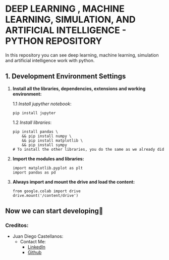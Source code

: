 # **DEEP LEARNING , MACHINE LEARNING, SIMULATION, AND ARTIFICIAL INTELLIGENCE - PYTHON REPOSITORY**
In this repository you can see deep learning, machine learning, simulation and artificial intelligence work with python.

## **1. Development Environment Settings**  
1.  **Install all the libraries, dependencies,  extensions and working environment:**
    
    1.1 *Install jupyther notebook*:

    ```
    pip install jupyter
    ```
    1.2 *Install libraries*:
    ```
    pip install pandas \
        && pip install numpy \
        && pip install matplotlib \
        && pip install sympy
    # To install the other libraries, you do the same as we already did
    ```
2. **Import the modules and libraries:**

    ```
    import matplotlib.pyplot as plt
    import pandas as pd
    ```    
3. **Always import and mount the drive and load the content:**

    ```
    from google.colab import drive
    drive.mount('/content/drive')
    ```
## **Now we can start developing**🚀
### Creditos:
- Juan Diego Castellanos: 
    * Contact Me:
        - [LinkedIn](linkedin.com/in/juan-diego-castellanos-jerez-944267212)    
        - [Github](https://github.com/JuanDiegoCastellanos)
